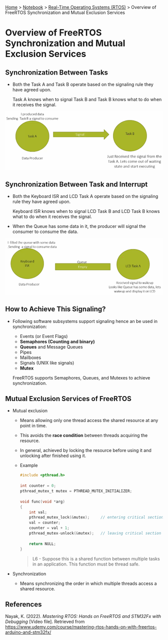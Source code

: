 <a href="../../">Home</a> > <a href="../notebook">Notebook</a> > <a href="./">Real-Time Operating Systems (RTOS)</a> > Overview of FreeRTOS Synchronization and Mutual Exclusion Services

# Overview of FreeRTOS Synchronization and Mutual Exclusion Services



## Synchronization Between Tasks

* Both the Task A and Task B operate based on the signaling rule they have agreed upon.

  Task A knows when to signal Task B and Task B knows what to do when it receives the signal.



<img src="./img/synchronization-between-tasks.png" alt="synchronization-between-tasks" width="700">





## Synchronization Between Task and Interrupt

* Both the Keyboard ISR and LCD Task A operate based on the signaling rule they have agreed upon.

  Keyboard ISR knows when to signal LCD Task B and LCD Task B knows what to do when it receives the signal.

* When the Queue has some data in it, the producer will signal the consumer to consume the data.



<img src="./img/synchronization-between-task-and-interrupt.png" alt="synchronization-between-task-and-interrupt" width="700">





## How to Achieve This Signaling?

* Following software subsystems support signaling hence an be used in synchronization:

  * Events (or Event Flags)
  * **Semaphores (Counting and binary)**
  * **Queues** and Message Queues
  * Pipes
  * Mailboxes
  * Signals (UNIX like signals)
  * **Mutex**

  FreeRTOS supports Semaphores, Queues, and Mutexes to achieve synchronization.



## Mutual Exclusion Services of FreeRTOS

* Mutual exclusion

  * Means allowing only one thread access the shared resource at any point in time. 

  * This avoids the **race condition** between threads acquiring the resource.

  * In general, achieved by locking the resource before using it and unlocking after finished using it.

  * Example

    ```c
    #include <pthread.h>
    
    int counter = 0;
    pthread_mutex_t mutex = PTHREAD_MUTEX_INITIALIZER;
    
    void func(void *arg)
    {
        int val;
        pthread_mutex_lock(&mutex);		// entering critical section
        val = counter;
        counter = val + 1;
        pthread_mutex-unlock(&mutex); 	// leaving critical section
        
        return NULL;
    }
    ```

    > L6 - Suppose this is a shared function between multiple tasks in an application. This function must be thread safe.

* Synchronization
  * Means synchronizing the order in which multiple threads access a shared resource.





## References

Nayak, K. (2022). *Mastering RTOS: Hands on FreeRTOS and STM32Fx with Debugging* [Video file]. Retrieved from https://www.udemy.com/course/mastering-rtos-hands-on-with-freertos-arduino-and-stm32fx/

